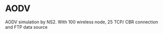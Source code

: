 AODV
====

AODV simulation by NS2. With 100 wireless node, 25 TCP/ CBR connection and FTP data source
